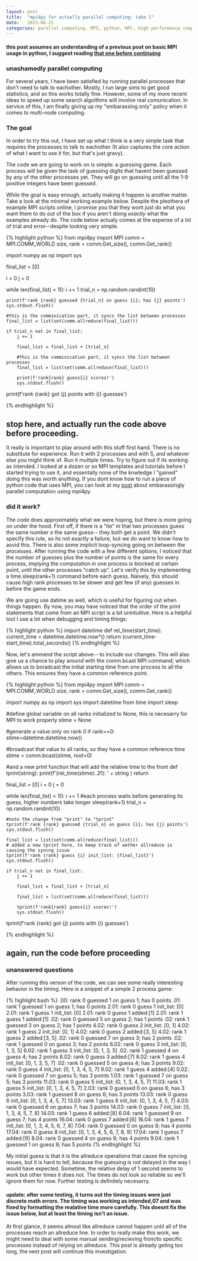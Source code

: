 ```yaml
---
layout: post
title:  "mpi4py for actually parallel computing: take 1"
date:   2023-06-21
categories: parallel computing, MPI, python, HPC, high performance computing
---
```


#### this post assumes an understanding of a previous post on basic MPI usage in python, I suggest reading [that one before continuing](https://kylejray.github.io/parallel/computing,/mpi,/python,/hpc,/high/performance/computing/2022/08/20/embarassing-parallel.html)


### unashamedly parallel computing

For several years, I have been satisfied by running parallel processes that don't need to talk to eachother. Mostly, I run large sims to get good statistics, and so this works totally fine. However, some of my more recent ideas to speed up some search algoithms will involve real comunication. In service of this, I am finally giving up my "embarassing only" policy when it comes to multi-node computing.

### The goal
In order to try this out, I have set up what I think is a very simple task that requires the processes to talk to eachother (It also captures the core action of what I want to use it for, but that's just gravy).

The code we are going to work on is simple: a guessing game. Each process will be given the task of guessing digits that havent been guessed by any of the other processes yet. They will go on guessing until all the 1-9 positive integers have been guessed.

While the goal is easy enough, actually making it happen is another matter. Take a look at the minimal working example below. Despite the pleothera of example MPI scripts online, I promise you that they wont just do what you want them to do out of the box if you aren't doing *exactly* what the examples already do. The code below actualy comes at the expense of a lot of trial and error--despite looking very simple.


{% highlight python %}
from mpi4py import MPI
comm = MPI.COMM_WORLD
size, rank = comm.Get_size(), comm.Get_rank()

import numpy as np
import sys



final_list = [0]

i = 0
j = 0


while len(final_list) < 10:
    i += 1
    trial_n = np.random.randint(10)
    
    print(f'rank {rank} guessed {trial_n} on guess {i}; has {j} points')
    sys.stdout.flush()

    #this is the comminication part, it syncs the list between processes
    final_list = list(set(comm.allreduce(final_list)))

    if trial_n not in final_list:
        j += 1

        final_list = final_list + [trial_n]

        #this is the comminication part, it syncs the list between processes
        final_list = list(set(comm.allreduce(final_list)))

        print(f'rank{rank} guess{i} scores!')
        sys.stdout.flush()

print(f'rank {rank} got {j} points with {i} guesses')

{% endhighlight %}

## stop here, and actually run the code above before proceeding. 

It really is important to play around with this stuff first hand. There is no substitute for experience. Run it with 2 processes and with 5, and whatever else you might think of. Run it multiple times. Try to figure out if its working as intended. I looked at a dozen or so MPI templates and tutorials before I started trying to use it, and essentally none of the knwledge I "gained" doing this was worth anything. If you dont know how to run a piece of python code that uses MPI, you can look at my [post](https://kylejray.github.io/parallel/computing,/mpi,/python/2022/08/20/embarassing-parallel.html) about embarassingly parallel computation using mpi4py.

### did it work?

The code does approximately what we were hoping, but there is more going on under the hood. First off, if there is a "tie" in that two processes guess the same number o the same guess-- they both get a point. We didn't specify this rule, so its not exactly a failure, but we do want to know how to aovid this. There is also some implicit loop-syncing going on between the processes. After running the code with a few different options, I noticed that the number of guesses plus the number of points is the same for every process, implying the computation in one process is blocked at certain point, until the other processes "catch up". Let's verify this by implementing a time.sleep(rank+1) command before each guess. Naively, this should cause high rank processes to be slower and get few (if any) guesses in before the game ends.

We are going use datime as well, which is useful for figuring out when things happen. By now, you may have noticed that the order of the print statements that come from an MPI script is a bit unintuitive. Here is a helpful tool I use a lot when debugging and timing things:

{% highlight python %}
import datetime
def rel_time(start_time):
    current_time = datetime.datetime.now*()
    return (current_time-start_time).total_seconds()
{% endhighlight %}

Now, let's ammend the script above-- to include our changes. This will also give us a chance to play around with the comm.bcast MPI command; which allows us to boradcast the initial starting time from one process to all the others. This ensures they have a common reference point.

{% highlight python %}
from mpi4py import MPI
comm = MPI.COMM_WORLD
size, rank = comm.Get_size(), comm.Get_rank()

import numpy as np
import sys
import datetime
from time import sleep

#define global variable on all ranks initialized to None, this is necesarry for MPI to work properly
stime = None

#generate a value only on rank 0
if rank==0:
    stime=datetime.datetime.now()

#broadcast that value to all ranks, so they have a common reference time
stime = comm.bcast(stime, root=0)


#and a new print function that will add the relative time to the front
def tprint(string):
    print(f'{rel_time(stime):.2f}: ' + string )
    return

final_list = [0]
i = 0
j = 0

while len(final_list) < 10:
    i += 1
    #each process waits before generating its guess, higher numbers take longer
    sleep(rank+1)
    trial_n = np.random.randint(10)
    
    #note the change from "print" to "tprint"
    tprint(f'rank {rank} guessed {trial_n} on guess {i}; has {j} points')
    sys.stdout.flush()

    final_list = list(set(comm.allreduce(final_list)))
    # added a new tprint here, to keep track of wether allreduce is causing the syncng issue
    tprint(f'rank {rank} guess {i} init_list: {final_list}')
    sys.stdout.flush()

    if trial_n not in final_list:
        j += 1

        final_list = final_list + [trial_n]

        final_list = list(set(comm.allreduce(final_list)))

        tprint(f'rank{rank} guess{i} scores!')
        sys.stdout.flush()

tprint(f'rank {rank} got {j} points with {i} guesses')

{% endhighlight %}

## again, run the code before proceeding

### unanswered questions

After running this verson of the code, we can see some really interesting behavior in the timing. Here is a snippet of a simple 2 process game:

{% highlight bash %}
 .00: rank 0 guessed 1 on guess 1; has 0 points 
 .01: rank 1 guessed 1 on guess 1; has 0 points 
2.01: rank 0 guess 1 init_list: [0]
2.01: rank 1 guess 1 init_list: [0]
2.01: rank 0 guess 1 added:[1]
2.01: rank 1 guess 1 added:[1]
 .02: rank 0 guessed 5 on guess 2; has 1 points 
 .02: rank 1 guessed 3 on guess 2; has 1 points 
4.02: rank 0 guess 2 init_list: [0, 1]
4.02: rank 1 guess 2 init_list: [0, 1]
4.02: rank 0 guess 2 added:[3, 5]
4.02: rank 1 guess 2 added:[3, 5]
 .02: rank 0 guessed 7 on guess 3; has 2 points 
 .02: rank 1 guessed 0 on guess 3; has 2 points 
6.02: rank 0 guess 3 init_list: [0, 1, 3, 5]
6.02: rank 1 guess 3 init_list: [0, 1, 3, 5]
 .02: rank 1 guessed 4 on guess 4; has 2 points 
8.02: rank 0 guess 3 added:[7]
8.02: rank 1 guess 4 init_list: [0, 1, 3, 5, 7]
 .02: rank 0 guessed 5 on guess 4; has 3 points 
9.02: rank 0 guess 4 init_list: [0, 1, 3, 4, 5, 7]
9.02: rank 1 guess 4 added:[4]
 0.02: rank 0 guessed 7 on guess 5; has 3 points 
 1.03: rank 1 guessed 7 on guess 5; has 3 points 
11.03: rank 0 guess 5 init_list: [0, 1, 3, 4, 5, 7]
11.03: rank 1 guess 5 init_list: [0, 1, 3, 4, 5, 7]
 2.03: rank 0 guessed 0 on guess 6; has 3 points 
 3.03: rank 1 guessed 8 on guess 6; has 3 points 
13.03: rank 0 guess 6 init_list: [0, 1, 3, 4, 5, 7]
13.03: rank 1 guess 6 init_list: [0, 1, 3, 4, 5, 7]
 4.03: rank 0 guessed 6 on guess 7; has 3 points 
14.03: rank 0 guess 7 init_list: [0, 1, 3, 4, 5, 7, 8]
14.03: rank 1 guess 6 added:[8]
 6.04: rank 1 guessed 9 on guess 7; has 4 points 
16.04: rank 0 guess 7 added:[6]
16.04: rank 1 guess 7 init_list: [0, 1, 3, 4, 5, 6, 7, 8]
 7.04: rank 0 guessed 0 on guess 8; has 4 points 
17.04: rank 0 guess 8 init_list: [0, 1, 3, 4, 5, 6, 7, 8, 9]
17.04: rank 1 guess 7 added:[9]
 8.04: rank 0 guessed 4 on guess 9; has 4 points 
 9.04: rank 1 guessed 1 on guess 8; has 5 points 
{% endhighlight %}


 My initial guess is that it is the allreduce operations that cause the syncing issues, but it is hard to tell, because the guessing is not delayed in the way I would have expected. Sometime, the relative delay of 1 second seems to work but other times it does not. The times do not look so reliable so we'll ignore them for now. Further testing is definitely necesarry.

 #### update: after some testing, it turns out the timing issues were just discrete math errors. The timing was working as intended,07 and was fixed by formatting the realative time more carefully. This doesnt fix the issue below, but at least the timing isn't an issue.
 
 At first glance, it seems almost like allreduce cannot happen until all of the processes reach an allreduce line. In order to really make this work, we might need to deal with some manual sending/recieving from/to specific processes instead of relying on allreduce. This post is already geting too long, the next post will continue this investigation.










